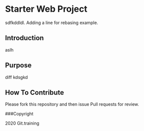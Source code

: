 # Starter Web Project
sdfkddldl. Adding a line for rebasing example.
## Introduction
aslh
## Purpose
diff kdsgkd 
## How To Contribute

Please fork this repository and then issue Pull requests for review.

###Copyright

2020 Git.training